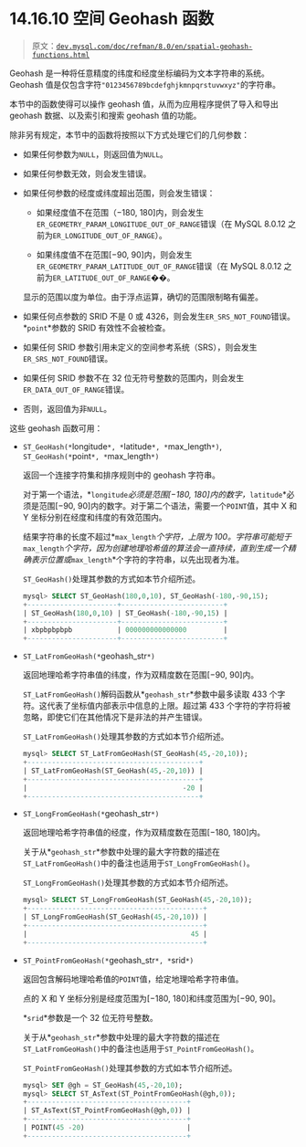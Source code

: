 # 14.16.10 空间 Geohash 函数

> 原文：[`dev.mysql.com/doc/refman/8.0/en/spatial-geohash-functions.html`](https://dev.mysql.com/doc/refman/8.0/en/spatial-geohash-functions.html)

Geohash 是一种将任意精度的纬度和经度坐标编码为文本字符串的系统。Geohash 值是仅包含字符`"0123456789bcdefghjkmnpqrstuvwxyz"`的字符串。

本节中的函数使得可以操作 geohash 值，从而为应用程序提供了导入和导出 geohash 数据、以及索引和搜索 geohash 值的功能。

除非另有规定，本节中的函数将按照以下方式处理它们的几何参数：

+   如果任何参数为`NULL`，则返回值为`NULL`。

+   如果任何参数无效，则会发生错误。

+   如果任何参数的经度或纬度超出范围，则会发生错误：

    +   如果经度值不在范围（−180, 180]内，则会发生`ER_GEOMETRY_PARAM_LONGITUDE_OUT_OF_RANGE`错误（在 MySQL 8.0.12 之前为`ER_LONGITUDE_OUT_OF_RANGE`）。

    +   如果纬度值不在范围[−90, 90]内，则会发生`ER_GEOMETRY_PARAM_LATITUDE_OUT_OF_RANGE`错误（在 MySQL 8.0.12 之前为`ER_LATITUDE_OUT_OF_RANGE`��。

    显示的范围以度为单位。由于浮点运算，确切的范围限制略有偏差。

+   如果任何点参数的 SRID 不是 0 或 4326，则会发生`ER_SRS_NOT_FOUND`错误。*`point`*参数的 SRID 有效性不会被检查。

+   如果任何 SRID 参数引用未定义的空间参考系统（SRS），则会发生`ER_SRS_NOT_FOUND`错误。

+   如果任何 SRID 参数不在 32 位无符号整数的范围内，则会发生`ER_DATA_OUT_OF_RANGE`错误。

+   否则，返回值为非`NULL`。

这些 geohash 函数可用：

+   `ST_GeoHash(*`longitude`*, *`latitude`*, *`max_length`*)`, `ST_GeoHash(*`point`*, *`max_length`*)`

    返回一个连接字符集和排序规则中的 geohash 字符串。

    对于第一个语法，*`longitude`*必须是范围[−180, 180]内的数字，*`latitude`*必须是范围[−90, 90]内的数字。对于第二个语法，需要一个`POINT`值，其中 X 和 Y 坐标分别在经度和纬度的有效范围内。

    结果字符串的长度不超过*`max_length`*个字符，上限为 100。字符串可能短于*`max_length`*个字符，因为创建地理哈希值的算法会一直持续，直到生成一个精确表示位置或*`max_length`*个字符的字符串，以先出现者为准。

    `ST_GeoHash()`处理其参数的方式如本节介绍所述。

    ```sql
    mysql> SELECT ST_GeoHash(180,0,10), ST_GeoHash(-180,-90,15);
    +----------------------+-------------------------+
    | ST_GeoHash(180,0,10) | ST_GeoHash(-180,-90,15) |
    +----------------------+-------------------------+
    | xbpbpbpbpb           | 000000000000000         |
    +----------------------+-------------------------+
    ```

+   `ST_LatFromGeoHash(*`geohash_str`*)`

    返回地理哈希字符串值的纬度，作为双精度数在范围[−90, 90]内。

    `ST_LatFromGeoHash()`解码函数从*`geohash_str`*参数中最多读取 433 个字符。这代表了坐标值内部表示中信息的上限。超过第 433 个字符的字符将被忽略，即使它们在其他情况下是非法的并产生错误。

    `ST_LatFromGeoHash()`处理其参数的方式如本节介绍所述。

    ```sql
    mysql> SELECT ST_LatFromGeoHash(ST_GeoHash(45,-20,10));
    +------------------------------------------+
    | ST_LatFromGeoHash(ST_GeoHash(45,-20,10)) |
    +------------------------------------------+
    |                                      -20 |
    +------------------------------------------+
    ```

+   `ST_LongFromGeoHash(*`geohash_str`*)`

    返回地理哈希字符串值的经度，作为双精度数在范围[−180, 180]内。

    关于从*`geohash_str`*参数中处理的最大字符数的描述在`ST_LatFromGeoHash()`中的备注也适用于`ST_LongFromGeoHash()`。

    `ST_LongFromGeoHash()`处理其参数的方式如本节介绍所述。

    ```sql
    mysql> SELECT ST_LongFromGeoHash(ST_GeoHash(45,-20,10));
    +-------------------------------------------+
    | ST_LongFromGeoHash(ST_GeoHash(45,-20,10)) |
    +-------------------------------------------+
    |                                        45 |
    +-------------------------------------------+
    ```

+   `ST_PointFromGeoHash(*`geohash_str`*, *`srid`*)`

    返回包含解码地理哈希值的`POINT`值，给定地理哈希字符串值。

    点的 X 和 Y 坐标分别是经度范围为[−180, 180]和纬度范围为[−90, 90]。

    *`srid`*参数是一个 32 位无符号整数。

    关于从*`geohash_str`*参数中处理的最大字符数的描述在`ST_LatFromGeoHash()`中的备注也适用于`ST_PointFromGeoHash()`。

    `ST_PointFromGeoHash()`处理其参数的方式如本节介绍所述。

    ```sql
    mysql> SET @gh = ST_GeoHash(45,-20,10);
    mysql> SELECT ST_AsText(ST_PointFromGeoHash(@gh,0));
    +---------------------------------------+
    | ST_AsText(ST_PointFromGeoHash(@gh,0)) |
    +---------------------------------------+
    | POINT(45 -20)                         |
    +---------------------------------------+
    ```
